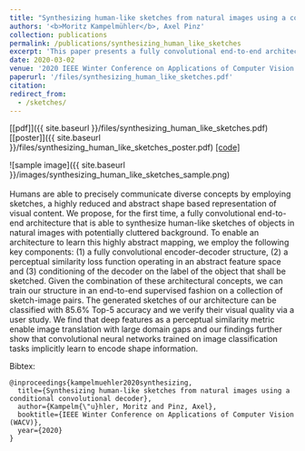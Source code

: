 ```yaml
---
title: "Synthesizing human-like sketches from natural images using a conditional convolutional decoder"
authors: '<b>Moritz Kampelmühler</b>, Axel Pinz'
collection: publications
permalink: /publications/synthesizing_human_like_sketches
excerpt: 'This paper presents a fully convolutional end-to-end architecture that is able to synthesize human-like sketches of objects in natural images with potentially cluttered background.'
date: 2020-03-02
venue: '2020 IEEE Winter Conference on Applications of Computer Vision (WACV)'
paperurl: '/files/synthesizing_human_like_sketches.pdf'
citation: 
redirect_from: 
  - /sketches/
---
```

[[pdf]]({{ site.baseurl }}/files/synthesizing_human_like_sketches.pdf)
[[poster]]({{ site.baseurl }}/files/synthesizing_human_like_sketches_poster.pdf)
[[code]](https://github.com/kampelmuehler/synthesizing_human_like_sketches)

![sample image]({{ site.baseurl }}/images/synthesizing_human_like_sketches_sample.png)
<br/><br/>
Humans are able to precisely communicate diverse concepts by employing sketches, a highly reduced and abstract shape based representation of visual content. We propose, for the first time, a fully convolutional end-to-end architecture that is able to synthesize human-like sketches of objects in natural images with potentially cluttered background. To enable an architecture to learn this highly abstract mapping, we employ the following key components: (1) a fully convolutional encoder-decoder structure, (2) a perceptual similarity loss function operating in an abstract feature space and (3) conditioning of the decoder on the label of the object that shall be sketched. Given the combination of these architectural concepts, we can train our structure in an end-to-end supervised fashion on a collection of sketch-image pairs. The generated sketches of our architecture can be classified with 85.6% Top-5 accuracy and we verify their visual quality via a user study. We find that deep features as a perceptual similarity metric enable image translation with large domain gaps and our findings further show that convolutional neural networks trained on image classification tasks implicitly learn to encode shape information.

Bibtex:
```
@inproceedings{kampelmuehler2020synthesizing,
  title={Synthesizing human-like sketches from natural images using a conditional convolutional decoder},
  author={Kampelm{\"u}hler, Moritz and Pinz, Axel},
  booktitle={IEEE Winter Conference on Applications of Computer Vision (WACV)},
  year={2020}
}
```
